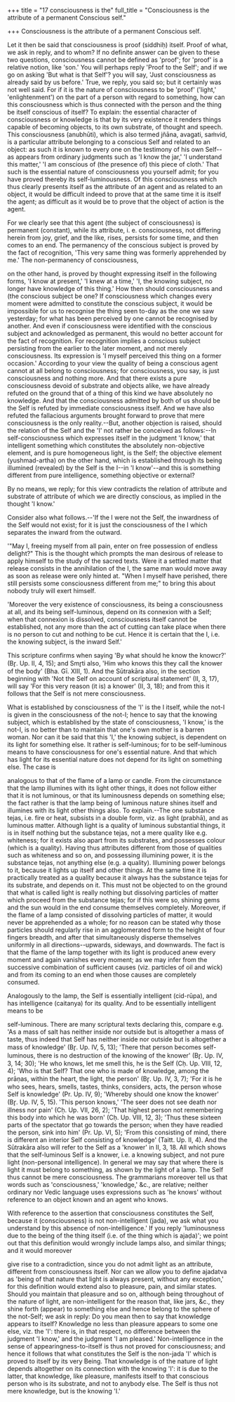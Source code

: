 +++
title = "17 consciousness is the"
full_title = "Consciousness is the attribute of a permanent Conscious self."

+++
Consciousness is the attribute of a permanent Conscious self.



Let it then be said that consciousness is proof (siddhiḥ) itself. Proof of what, we ask in reply, and to whom? If no definite answer can be given to these two questions, consciousness cannot be defined as 'proof'; for 'proof' is a relative notion, like 'son.' You will perhaps reply 'Proof to the Self'; and if we go on asking 'But what is that Self'? you will say, 'Just consciousness as already said by us before.' True, we reply, you said so; but it certainly was not well said. For if it is the nature of consciousness to be 'proof' ('light,' 'enlightenment') on the part of a person with regard to something, how can this consciousness which is thus connected with the person and the thing be itself conscious of itself? To explain: the essential character of consciousness or knowledge is that by its very existence it renders things capable of becoming objects, to its own substrate, of thought and speech. This consciousness (anubhūti), which is also termed jñāna, avagati, saṁvid, is a particular attribute belonging to a conscious Self and related to an object: as such it is known to every one on the testimony of his own Self--as appears from ordinary judgments such as 'I know the jar,' 'I understand this matter,' 'I am conscious of (the presence of) this piece of cloth.' That such is the essential nature of consciousness you yourself admit; for you have proved thereby its self-luminousness. Of this consciousness which thus clearly presents itself as the attribute of an agent and as related to an object, it would be difficult indeed to prove that at the same time it is itself the agent; as difficult as it would be to prove that the object of action is the agent.

For we clearly see that this agent (the subject of consciousness) is permanent (constant), while its attribute, i. e. consciousness, not differing herein from joy, grief, and the like, rises, persists for some time, and then comes to an end. The permanency of the conscious subject is proved by the fact of recognition, 'This very same thing was formerly apprehended by me.' The non-permanency of consciousness,

on the other hand, is proved by thought expressing itself in the following forms, 'I know at present,' 'I knew at a time,' 'I, the knowing subject, no longer have knowledge of this thing.' How then should consciousness and (the conscious subject be one? If consciousness which changes every moment were admitted to constitute the conscious subject, it would be impossible for us to recognise the thing seen to-day as the one we saw yesterday; for what has been perceived by one cannot be recognised by another. And even if consciousness were identified with the conscious subject and acknowledged as permanent, this would no better account for the fact of recognition. For recognition implies a conscious subject persisting from the earlier to the later moment, and not merely consciousness. Its expression is 'I myself perceived this thing on a former occasion.' According to your view the quality of being a conscious agent cannot at all belong to consciousness; for consciousness, you say, is just consciousness and nothing more. And that there exists a pure consciousness devoid of substrate and objects alike, we have already refuted on the ground that of a thing of this kind we have absolutely no knowledge. And that the consciousness admitted by both of us should be the Self is refuted by immediate consciousness itself. And we have also refuted the fallacious arguments brought forward to prove that mere consciousness is the only reality.--But, another objection is raised, should the relation of the Self and the 'I' not rather be conceived as follows:--In self-consciousness which expresses itself in the judgment 'I know,' that intelligent something which constitutes the absolutely non-objective element, and is pure homogeneous light, is the Self; the objective element (yushmad-artha) on the other hand, which is established through its being illumined (revealed) by the Self is the I--in 'I know'--and this is something different from pure intelligence, something objective or external?

By no means, we reply; for this view contradicts the relation of attribute and substrate of attribute of which we are directly conscious, as implied in the thought 'I know.'

Consider also what follows.--'If the I were not the Self, the inwardness of the Self would not exist; for it is just the consciousness of the I which separates the inward from the outward.

'"May I, freeing myself from all pain, enter on free possession of endless delight?" This is the thought which prompts the man desirous of release to apply himself to the study of the sacred texts. Were it a settled matter that release consists in the annihilation of the I, the same man would move away as soon as release were only hinted at. "When I myself have perished, there still persists some consciousness different from me;" to bring this about nobody truly will exert himself.

'Moreover the very existence of consciousness, its being a consciousness at all, and its being self-luminous, depend on its connexion with a Self; when that connexion is dissolved, consciousness itself cannot be established, not any more than the act of cutting can take place when there is no person to cut and nothing to be cut. Hence it is certain that the I, i.e. the knowing subject, is the inward Self.'

This scripture confirms when saying 'By what should he know the knowcr?' (Br̥. Up. II, 4, 15); and Smr̥ti also, 'Him who knows this they call the knower of the body' (Bha. Gī. XIII, 1). And the Sūtrakāra also, in the section beginning with 'Not the Self on account of scriptural statement' (II, 3, 17), will say 'For this very reason (it is) a knower' (II, 3, 18); and from this it follows that the Self is not mere consciousness.

What is established by consciousness of the 'I' is the I itself, while the not-I is given in the consciousness of the not-I; hence to say that the knowing subject, which is established by the state of consciousness, 'I know,' is the not-I, is no better than to maintain that one's own mother is a barren woman. Nor can it be said that this 'I,' the knowing subject, is dependent on its light for something else. It rather is self-luminous; for to be self-luminous means to have consciousness for one's essential nature. And that which has light for its essential nature does not depend for its light on something else. The case is

analogous to that of the flame of a lamp or candle. From the circumstance that the lamp illumines with its light other things, it does not follow either that it is not luminous, or that its luminousness depends on something else; the fact rather is that the lamp being of luminous nature shines itself and illumines with its light other things also. To explain.--The one substance tejas, i.e. fire or heat, subsists in a double form, viz. as light (prabhā), and as luminous matter. Although light is a quality of luminous substantial things, it is in itself nothing but the substance tejas, not a mere quality like e.g. whiteness; for it exists also apart from its substrates, and possesses colour (which is a quality). Having thus attributes different from those of qualities such as whiteness and so on, and possessing illumining power, it is the substance tejas, not anything else (e.g. a quality). Illumining power belongs to it, because it lights up itself and other things. At the same time it is practically treated as a quality because it always has the substance tejas for its substrate, and depends on it. This must not be objected to on the ground that what is called light is really nothing but dissolving particles of matter which proceed from the substance tejas; for if this were so, shining gems and the sun would in the end consume themselves completely. Moreover, if the flame of a lamp consisted of dissolving particles of matter, it would never be apprehended as a whole; for no reason can be stated why those particles should regularly rise in an agglomerated form to the height of four fingers breadth, and after that simultaneously disperse themselves uniformly in all directions--upwards, sideways, and downwards. The fact is that the flame of the lamp together with its light is produced anew every moment and again vanishes every moment; as we may infer from the successive combination of sufficient causes (viz. particles of oil and wick) and from its coming to an end when those causes are completely consumed.

Analogously to the lamp, the Self is essentially intelligent (cid-rūpa), and has intelligence (caitanya) for its quality. And to be essentially intelligent means to be

self-luminous. There are many scriptural texts declaring this, compare e.g. 'As a mass of salt has neither inside nor outside but is altogether a mass of taste, thus indeed that Self has neither inside nor outside but is altogether a mass of knowledge' (Br̥. Up. IV, 5, 13); 'There that person becomes self-luminous, there is no destruction of the knowing of the knower' (Br̥. Up. IV, 3, 14; 30); 'He who knows, let me smell this, he is the Self (Cḥ. Up. VIII, 12, 4); 'Who is that Self? That one who is made of knowledge, among the prāṇas, within the heart, the light, the person' (Br̥. Up. IV, 3, 7); 'For it is he who sees, hears, smells, tastes, thinks, considers, acts, the person whose Self is knowledge' (Pr. Up. IV, 9); 'Whereby should one know the knower' (Br̥. Up. IV, 5, 15). 'This person knows,' 'The seer does not see death nor illness nor pain' (Cḥ. Up. VII, 26, 2); 'That highest person not remembering this body into which he was born' (Cḥ. Up. VIII, 12, 3); 'Thus these sixteen parts of the spectator that go towards the person; when they have readied the person, sink into him' (Pr. Up. VI, 5); 'From this consisting of mind, there is different an interior Self consisting of knowledge' (Taitt. Up. II, 4). And the Sūtrakāra also will refer to the Self as a 'knower' in II, 3, 18. All which shows that the self-luminous Self is a knower, i.e. a knowing subject, and not pure light (non-personal intelligence). In general we may say that where there is light it must belong to something, as shown by the light of a lamp. The Self thus cannot be mere consciousness. The grammarians moreover tell us that words such as 'consciousness,' 'knowledge,' &c., are relative; neither ordinary nor Vedic language uses expressions such as 'he knows' without reference to an object known and an agent who knows.

With reference to the assertion that consciousness constitutes the Self, because it (consciousness) is not non-intelligent (jada), we ask what you understand by this absence of non-intelligence.' If you reply 'luminousness due to the being of the thing itself (i.e. of the thing which is ajaḍa)'; we point out that this definition would wrongly include lamps also, and similar things; and it would moreover

give rise to a contradiction, since you do not admit light as an attribute, different from consciousness itself. Nor can we allow you to define ajadatva as 'being of that nature that light is always present, without any exception,' for this definition would extend also to pleasure, pain, and similar states. Should you maintain that pleasure and so on, although being throughout of the nature of light, are non-intelligent for the reason that, like jars, &c., they shine forth (appear) to something else and hence belong to the sphere of the not-Self; we ask in reply: Do you mean then to say that knowledge appears to itself? Knowledge no less than pleasure appears to some one else, viz. the 'I': there is, in that respect, no difference between the judgment 'I know,' and the judgment 'I am pleased.' Non-intelligence in the sense of appearingness-to-itself is thus not proved for consciousness; and hence it follows that what constitutes the Self is the non-jada 'I' which is proved to itself by its very Being. That knowledge is of the nature of light depends altogether on its connection with the knowing 'I': it is due to the latter, that knowledge, like pleasure, manifests itself to that conscious person who is its substrate, and not to anybody else. The Self is thus not mere knowledge, but is the knowing 'I.'

